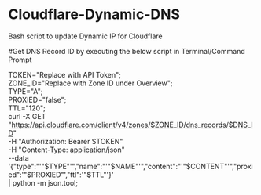 # Cloudflare-Dynamic-DNS
Bash script to update Dynamic IP for Cloudflare

#Get DNS Record ID by executing the below script in Terminal/Command Prompt

TOKEN="Replace with API Token"; \
ZONE_ID="Replace with Zone ID under Overview"; \
TYPE="A"; \
PROXIED="false"; \
TTL="120";\
curl -X GET "https://api.cloudflare.com/client/v4/zones/$ZONE_ID/dns_records/$DNS_ID" \
    -H "Authorization: Bearer $TOKEN" \
    -H "Content-Type: application/json" \
    --data '{"type":"'"$TYPE"'","name":"'"$NAME"'","content":"'"$CONTENT"'","proxied":'"$PROXIED"',"ttl":'"$TTL"'}' \
    | python -m json.tool;
